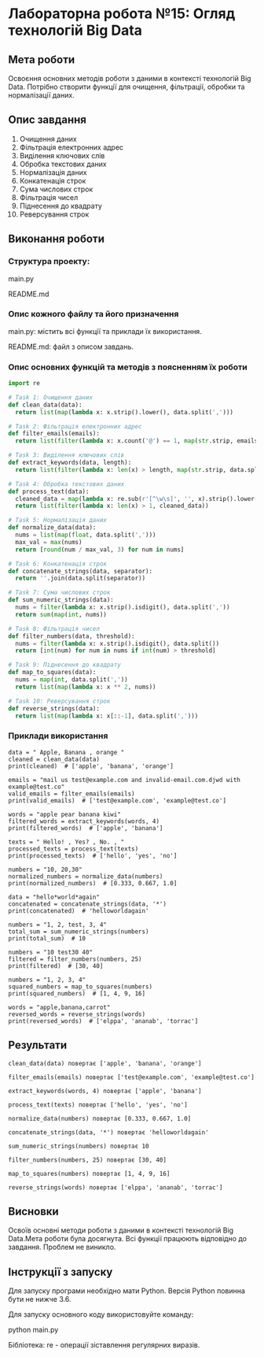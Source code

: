 # Лабораторна робота №15: Огляд технологій Big Data

## Мета роботи

Освоєння основних методів роботи з даними в контексті технологій Big Data. Потрібно створити функції для очищення, фільтрації, обробки та нормалізації даних.

## Опис завдання

1. Очищення даних
2. Фільтрація електронних адрес
3. Виділення ключових слів
4. Обробка текстових даних
5. Нормалізація даних
6. Конкатенація строк
7. Сума числових строк
8. Фільтрація чисел
9. Піднесення до квадрату
10. Реверсування строк

## Виконання роботи

### Структура проекту:

main.py

README.md


### Опис кожного файлу та його призначення

main.py: містить всі функції та приклади їх використання.

README.md: файл з описом завдань.

### Опис основних функцій та методів з поясненням їх роботи

```python
import re

# Task 1: Очищення даних
def clean_data(data):
  return list(map(lambda x: x.strip().lower(), data.split(',')))

# Task 2: Фільтрація електронних адрес
def filter_emails(emails):
  return list(filter(lambda x: x.count('@') == 1, map(str.strip, emails.split())))

# Task 3: Виділення ключових слів
def extract_keywords(data, length):
  return list(filter(lambda x: len(x) > length, map(str.strip, data.split())))

# Task 4: Обробка текстових даних
def process_text(data):
  cleaned_data = map(lambda x: re.sub(r'[^\w\s]', '', x).strip().lower(), data.split(','))
  return list(filter(lambda x: len(x) > 1, cleaned_data))

# Task 5: Нормалізація даних
def normalize_data(data):
  nums = list(map(float, data.split(',')))
  max_val = max(nums)
  return [round(num / max_val, 3) for num in nums]

# Task 6: Конкатенація строк
def concatenate_strings(data, separator):
  return ''.join(data.split(separator))

# Task 7: Сума числових строк
def sum_numeric_strings(data):
  nums = filter(lambda x: x.strip().isdigit(), data.split(','))
  return sum(map(int, nums))

# Task 8: Фільтрація чисел
def filter_numbers(data, threshold):
  nums = filter(lambda x: x.strip().isdigit(), data.split())
  return [int(num) for num in nums if int(num) > threshold]

# Task 9: Піднесення до квадрату
def map_to_squares(data):
  nums = map(int, data.split(','))
  return list(map(lambda x: x ** 2, nums))

# Task 10: Реверсування строк
def reverse_strings(data):
  return list(map(lambda x: x[::-1], data.split(',')))
```

### Приклади використання

```
data = " Apple, Banana , orange "
cleaned = clean_data(data)
print(cleaned)  # ['apple', 'banana', 'orange']

emails = "mail us test@example.com and invalid-email.com.djwd with example@test.co"
valid_emails = filter_emails(emails)
print(valid_emails)  # ['test@example.com', 'example@test.co']

words = "apple pear banana kiwi"
filtered_words = extract_keywords(words, 4)
print(filtered_words)  # ['apple', 'banana']

texts = " Hello! , Yes? , No. , "
processed_texts = process_text(texts)
print(processed_texts)  # ['hello', 'yes', 'no']

numbers = "10, 20,30"
normalized_numbers = normalize_data(numbers)
print(normalized_numbers)  # [0.333, 0.667, 1.0]

data = "hello*world*again"
concatenated = concatenate_strings(data, '*')
print(concatenated)  # 'helloworldagain'

numbers = "1, 2, test, 3, 4"
total_sum = sum_numeric_strings(numbers)
print(total_sum)  # 10

numbers = "10 test30 40"
filtered = filter_numbers(numbers, 25)
print(filtered)  # [30, 40]

numbers = "1, 2, 3, 4"
squared_numbers = map_to_squares(numbers)
print(squared_numbers)  # [1, 4, 9, 16]

words = "apple,banana,carrot"
reversed_words = reverse_strings(words)
print(reversed_words)  # ['elppa', 'ananab', 'torrac']
```

## Результати

```
clean_data(data) повертає ['apple', 'banana', 'orange']
```
```
filter_emails(emails) повертає ['test@example.com', 'example@test.co']
```
```
extract_keywords(words, 4) повертає ['apple', 'banana']
```
```
process_text(texts) повертає ['hello', 'yes', 'no']
```
```
normalize_data(numbers) повертає [0.333, 0.667, 1.0]
```
```
concatenate_strings(data, '*') повертає 'helloworldagain'
```
```
sum_numeric_strings(numbers) повертає 10
```
```
filter_numbers(numbers, 25) повертає [30, 40]
```
```
map_to_squares(numbers) повертає [1, 4, 9, 16]
```
```
reverse_strings(words) повертає ['elppa', 'ananab', 'torrac']
```


## Висновки

Освоїв основні методи роботи з даними в контексті технологій Big Data.Мета роботи була досягнута. Всі функції працюють відповідно до завдання. Проблем не виникло.

## Інструкції з запуску

Для запуску програми необхідно мати Python. Версія Python повинна бути не нижче 3.6.

Для запуску основного коду використовуйте команду:
     
python main.py

Бібліотека: re - операції зіставлення регулярних виразів.
